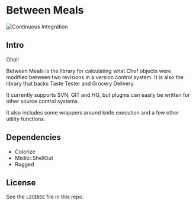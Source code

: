 # Between Meals

![Continuous Integration](https://github.com/facebook/between-meals/workflows/Continuous%20Integration/badge.svg?event=push)

## Intro
Ohai!

Between Meals is the library for calculating what Chef objects were modified
between two revisions in a version control system. It is also the library
that backs Taste Tester and Grocery Delivery.

It currently supports SVN, GIT and HG, but plugins can easily be written for
other source control systems.

It also includes some wrappers around knife execution and a few other utility
functions.

## Dependencies

* Colorize
* Mixlib::ShellOut
* Rugged

## License

See the `LICENSE` file in this repo.
